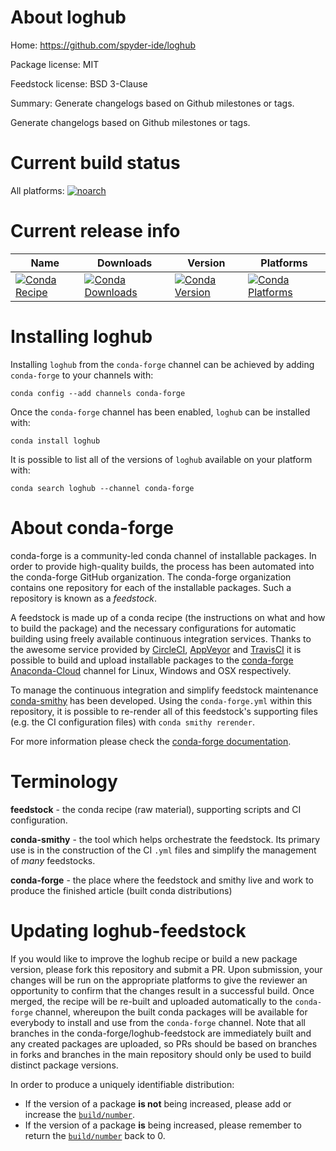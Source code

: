 About loghub
============

Home: https://github.com/spyder-ide/loghub

Package license: MIT

Feedstock license: BSD 3-Clause

Summary: Generate changelogs based on Github milestones or tags.

Generate changelogs based on Github milestones or tags.


Current build status
====================

All platforms:
[![noarch](https://img.shields.io/circleci/project/github/conda-forge/loghub-feedstock/master.svg?label=noarch)](https://circleci.com/gh/conda-forge/loghub-feedstock)

Current release info
====================

| Name | Downloads | Version | Platforms |
| --- | --- | --- | --- |
| [![Conda Recipe](https://img.shields.io/badge/recipe-loghub-green.svg)](https://anaconda.org/conda-forge/loghub) | [![Conda Downloads](https://img.shields.io/conda/dn/conda-forge/loghub.svg)](https://anaconda.org/conda-forge/loghub) | [![Conda Version](https://img.shields.io/conda/vn/conda-forge/loghub.svg)](https://anaconda.org/conda-forge/loghub) | [![Conda Platforms](https://img.shields.io/conda/pn/conda-forge/loghub.svg)](https://anaconda.org/conda-forge/loghub) |

Installing loghub
=================

Installing `loghub` from the `conda-forge` channel can be achieved by adding `conda-forge` to your channels with:

```
conda config --add channels conda-forge
```

Once the `conda-forge` channel has been enabled, `loghub` can be installed with:

```
conda install loghub
```

It is possible to list all of the versions of `loghub` available on your platform with:

```
conda search loghub --channel conda-forge
```


About conda-forge
=================

conda-forge is a community-led conda channel of installable packages.
In order to provide high-quality builds, the process has been automated into the
conda-forge GitHub organization. The conda-forge organization contains one repository
for each of the installable packages. Such a repository is known as a *feedstock*.

A feedstock is made up of a conda recipe (the instructions on what and how to build
the package) and the necessary configurations for automatic building using freely
available continuous integration services. Thanks to the awesome service provided by
[CircleCI](https://circleci.com/), [AppVeyor](http://www.appveyor.com/)
and [TravisCI](https://travis-ci.org/) it is possible to build and upload installable
packages to the [conda-forge](https://anaconda.org/conda-forge)
[Anaconda-Cloud](http://docs.anaconda.org/) channel for Linux, Windows and OSX respectively.

To manage the continuous integration and simplify feedstock maintenance
[conda-smithy](http://github.com/conda-forge/conda-smithy) has been developed.
Using the ``conda-forge.yml`` within this repository, it is possible to re-render all of
this feedstock's supporting files (e.g. the CI configuration files) with ``conda smithy rerender``.

For more information please check the [conda-forge documentation](https://conda-forge.org/docs/).

Terminology
===========

**feedstock** - the conda recipe (raw material), supporting scripts and CI configuration.

**conda-smithy** - the tool which helps orchestrate the feedstock.
                   Its primary use is in the construction of the CI ``.yml`` files
                   and simplify the management of *many* feedstocks.

**conda-forge** - the place where the feedstock and smithy live and work to
                  produce the finished article (built conda distributions)


Updating loghub-feedstock
=========================

If you would like to improve the loghub recipe or build a new
package version, please fork this repository and submit a PR. Upon submission,
your changes will be run on the appropriate platforms to give the reviewer an
opportunity to confirm that the changes result in a successful build. Once
merged, the recipe will be re-built and uploaded automatically to the
`conda-forge` channel, whereupon the built conda packages will be available for
everybody to install and use from the `conda-forge` channel.
Note that all branches in the conda-forge/loghub-feedstock are
immediately built and any created packages are uploaded, so PRs should be based
on branches in forks and branches in the main repository should only be used to
build distinct package versions.

In order to produce a uniquely identifiable distribution:
 * If the version of a package **is not** being increased, please add or increase
   the [``build/number``](http://conda.pydata.org/docs/building/meta-yaml.html#build-number-and-string).
 * If the version of a package **is** being increased, please remember to return
   the [``build/number``](http://conda.pydata.org/docs/building/meta-yaml.html#build-number-and-string)
   back to 0.